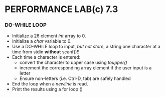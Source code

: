# PERFORMANCE LAB(c) 7.3

### DO-WHILE LOOP

* Initialize a 26 element *int* array to 0.
* Initialize a *char* variable to 0.
* Use a DO-WHILE loop to input, *but not store*, a string one character at a time from stdin **without** scanf()!!
* Each time a character is entered:
    * convert the character to upper case using *toupper()*
    * increment the corresponding array element if the user input is a letter
    * Ensure non-letters (i.e. Ctrl-D, tab) are safely handled
* End the loop when a *newline* is read.
* Print the results using a for loop ()
